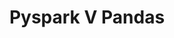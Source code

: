 ---
canonical_url: https://waylonwalker.com/pyspark-v-pandas/
cover_image: https://images.waylonwalker.com/pyspark-v-pandas.png
description: ''
published: true
tags: []
title: Pyspark V Pandas
---
